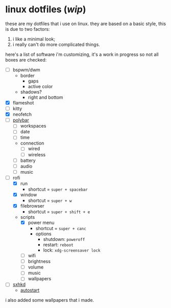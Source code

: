 # **linux dotfiles** (_wip_)

these are my dotfiles that i use on linux. they are based on a basic style, this is due to two factors:
1. i like a minimal look;
1. i really can't do more complicated things.

here's a list of software i'm customizing, it's a work in progress so not all boxes are checked:
+ [ ] bspwm/dwm
    + border
        + gaps
        + active color
    + shadows?
        + right and bottom
+ [x] flameshot
+ [ ] kitty
+ [x] neofetch
+ [ ] [polybar](https://www.youtube.com/watch?v=tOBDUBEMAKM)
    + [ ] workspaces
    + [ ] date
    + [ ] time
    + connection
        + [ ] wired
        + [ ] wireless
    + [ ] battery
    + [ ] audio
    + [ ] music
+ [ ] rofi
    + [x] run
        + shortcut = `super + spacebar`
    + [x] window
        + shortcut = `super + w`
    + [x] filebrowser
        + shortcut = `super + shift + e`
    + scripts
        + [x] power menu
            + shortcut = `super + canc`
            + options
                + shutdown: `poweroff`
                + restart: `reboot`
                + lock: `xdg-screensaver lock`
        + [ ] wifi
        + [ ] brightness
        + [ ] volume
        + [ ] music
        + [ ] wallpapers
+ [ ] [sxhkd](https://my-take-on.tech/2020/07/03/some-tricks-for-sxhkd-and-bspwm/)
    + [autostart](https://wiki.archlinux.org/title/Sxhkd)

i also added some wallpapers that i made.